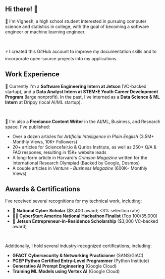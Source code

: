 ## Hi there! 👋

💬 I'm Vignesh, a high school student interested in pursuing computer science and statistics in college, with the goal of becoming a software engineer or machine learning engineer.

<br>

⚡ I created this GitHub account to improve my  documentation skills and to incorporate open-source projects into my applications.

## Work Experience

💼 Currently I'm a **Software Engineering Intern at Jetson** (VC-backed startup), and a **Data Analyst Intern at STEM•E Youth Career Development Program** (large nonprofit). In the past, I've interned as a **Data Science & ML Intern** at Drippy (local AI/ML startup).

<br>

📝 I'm also a **Freelance Content Writer** in the AI/ML, Business, and Research space. I've published:
 - Over a dozen articles for *Artificial Intelligence in Plain English* (3.5M+ Monthly Views, 10K+ Followers)
 - 20+ articles for Sciencefair.io & Qurios Institute, as well as 250+ Q/A & FAQ respones, resulting in 15K+ website leads
 - A long-form article in Harvard's *Crimson Magazine* written for the International Research Olympiad (Backed by Google, Desmos)
 - A couple articles in *Venture - Business Magazine* (600K+ Monthly Views)

## Awards & Certifications

I've received several recognitions for my technical work, including:
 - 🎯 **National Cyber Scholar** ($3,400 award; <3% selection rate)
 - 👨‍💻 **CyberStart America National Hackathon Finalist** (Top 100/35,000)
 - 💸 **Jetson Entrepreneur-in-Residence Scholarship** ($3,000 VC-backed award)

<br>

Additionally, I hold several industry-recognized certifications, including:
 - **GFACT Cybersecurity & Networking Practicioner** (SANS/GIAC)
 - **PCEP Python Certified Entry-Level Programmer** (Python Institute)
 - **Generative AI Prompt Engineering** (Google Cloud)
 - **Training ML Models using Vertex AI** (Google Cloud)
